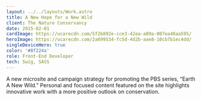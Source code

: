 ```yaml
---
layout: ../../layouts/Work.astro
title: A New Hope for a New Wild
client: The Nature Conservancy
date: 2015-02-01
cardImage: https://ucarecdn.com/5f2b892e-cce3-42ea-a09a-007ea48aa595/
heroImage: https://ucarecdn.com/2a699534-fc5d-4d2b-aae8-10cb7b1ec4dd/
singleDeviceHero: true
color: '#8f224a'
role: Front-End Developer
tech: Swig, SASS
---
```


A new microsite and campaign strategy for promoting the PBS series, “Earth A New Wild.” Personal and focused content featured on the site highlights innovative work with a more positive outlook on conservation.

